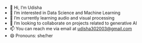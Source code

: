 - 👋 Hi, I’m Udisha
- 👀 I’m interested in Data Science and Machine Learning
- 🌱 I’m currently learning audio and visual processing 
- 💞️ I’m looking to collaborate on projects related to generative AI
- 📫 You can reach me via email at [udisha302003@gmail.com](mailto:your-email@example.com)
- 😄 Pronouns: she/her


<!---
udisha0530/udisha0530 is a ✨ special ✨ repository because its `README.md` (this file) appears on your GitHub profile.
You can click the Preview link to take a look at your changes.
--->

